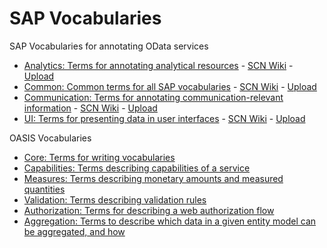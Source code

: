 # SAP Vocabularies
SAP Vocabularies for annotating OData services 
* [Analytics: Terms for annotating analytical resources](Analytics.md) - [SCN Wiki](https://wiki.scn.sap.com/wiki/x/gwWKGw) - [Upload](https://wiki.scn.sap.com/wiki/pages/viewpageattachments.action?pageId=462030211)
* [Common: Common terms for all SAP vocabularies](Common.md) - [SCN Wiki](https://wiki.scn.sap.com/wiki/x/vh_7Gg) - [Upload](https://wiki.scn.sap.com/wiki/pages/viewpageattachments.action?pageId=448470974)
* [Communication: Terms for annotating communication-relevant information](Communication.md) - [SCN Wiki](https://wiki.scn.sap.com/wiki/x/ux_7Gg) - [Upload](https://wiki.scn.sap.com/wiki/pages/viewpageattachments.action?pageId=448470971)
* [UI: Terms for presenting data in user interfaces](UI.md) - [SCN Wiki](https://wiki.scn.sap.com/wiki/x/uB_7Gg) - [Upload](https://wiki.scn.sap.com/wiki/pages/viewpageattachments.action?pageId=448470968)

OASIS Vocabularies
* [Core: Terms for writing vocabularies](https://github.com/oasis-tcs/odata-vocabularies/blob/master/vocabularies/Org.OData.Core.V1.md)
* [Capabilities: Terms describing capabilities of a service](https://github.com/oasis-tcs/odata-vocabularies/blob/master/vocabularies/Org.OData.Capabilities.V1.md)
* [Measures: Terms describing monetary amounts and measured quantities](https://github.com/oasis-tcs/odata-vocabularies/blob/master/vocabularies/Org.OData.Measures.V1.md)
* [Validation: Terms describing validation rules](https://github.com/oasis-tcs/odata-vocabularies/blob/master/vocabularies/Org.OData.Validation.V1.md)
* [Authorization: Terms for describing a web authorization flow](https://github.com/oasis-tcs/odata-vocabularies/blob/master/vocabularies/Org.OData.Authorization.V1.md)
* [Aggregation: Terms to describe which data in a given entity model can be aggregated, and how](https://github.com/oasis-tcs/odata-vocabularies/blob/master/vocabularies/Org.OData.Aggregation.V1.md)
